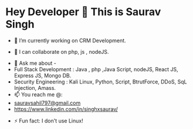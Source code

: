 # Hey Developer 👋 This is Saurav Singh
<!--
**singhxsaurav/singhxsaurav** is a ✨ _special_ ✨ repository because its `README.md` (this file) appears on your GitHub profile.

Here are some ideas to get you started:
-->

- 🔭 I’m currently working on CRM Development.
<!-- - 🌱 I’m currently learning -->
- 👯 I can collaborate on php, js , nodeJS.
<!-- - 🤔 I’m looking for help with ... -->
- 💬 Ask me about -
- Full Stack Development : Java , php ,Java Script, nodeJS, React JS, Express JS, Mongo DB.
- Security Engineering : Kali Linux, Python, Script, BtrutForce, DDoS, SqL Injection, Amass. 
- 📫 You reach me @:
- sauravsahil797@gmail.com
- https://www.linkedin.com/in/singhxsaurav/
<!--- 😄 Pronouns: ...-->
- ⚡ Fun fact: I don't use Linux!


